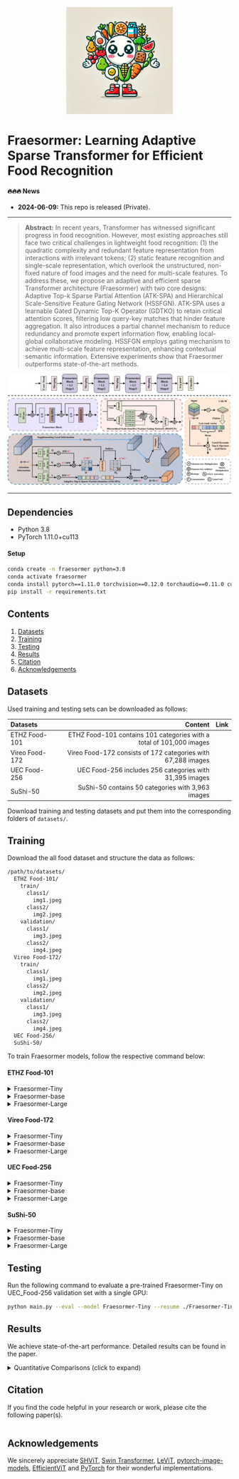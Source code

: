 <div align="center">
<p align="center"> <img src="figs/logo.webp" width="240px"> </p>
</div>

# Fraesormer: Learning Adaptive Sparse Transformer for Efficient Food Recognition

#### 🔥🔥🔥 News


- **2024-06-09:** This repo is released (Private).

---

> **Abstract:** In recent years, Transformer has witnessed significant progress in food recognition. However, most existing
approaches still face two critical challenges in lightweight food
recognition: (1) the quadratic complexity and redundant feature
representation from interactions with irrelevant tokens; (2)
static feature recognition and single-scale representation, which
overlook the unstructured, non-fixed nature of food images
and the need for multi-scale features. To address these, we
propose an adaptive and efficient sparse Transformer architecture
(Fraesormer) with two core designs: Adaptive Top-k Sparse Partial
Attention (ATK-SPA) and Hierarchical Scale-Sensitive Feature
Gating Network (HSSFGN). ATK-SPA uses a learnable Gated
Dynamic Top-K Operator (GDTKO) to retain critical attention
scores, filtering low query-key matches that hinder feature
aggregation. It also introduces a partial channel mechanism
to reduce redundancy and promote expert information flow,
enabling local-global collaborative modeling. HSSFGN employs
gating mechanism to achieve multi-scale feature representation,
enhancing contextual semantic information. Extensive experiments
show that Fraesormer outperforms state-of-the-art methods.

![](figs/overview.png)

---

## Dependencies

- Python 3.8
- PyTorch 1.11.0+cu113

#### Setup
```bash
conda create -n fraesormer python=3.8
conda activate fraesormer
conda install pytorch==1.11.0 torchvision==0.12.0 torchaudio==0.11.0 cudatoolkit=11.3 -c pytorch
pip install -r requirements.txt
```

## Contents

1. [Datasets](#datasets)
1. [Training](#training)
1. [Testing](#testing)
1. [Results](#results)
1. [Citation](#citation)
1. [Acknowledgements](#acknowledgements)

## <a name="datasets"></a> Datasets

Used training and testing sets can be downloaded as follows:

| Datasets       |                                                              Content | Link |
|:---------------|---------------------------------------------------------------------:|:----:|
| ETHZ Food-101  | ETHZ Food-101 contains 101 categories with a total of 101,000 images |      |
| Vireo Food-172 |         Vireo Food-172 consists of 172 categories with 67,288 images |      |
| UEC Food-256   |              UEC Food-256 includes 256 categories with 31,395 images |      |
| SuShi-50       |                    SuShi-50 contains 50 categories with 3,963 images |      |

Download training and testing datasets and put them into the corresponding folders of `datasets/`.



## <a name="training"></a> Training


Download the all food dataset and structure the data as follows:
```
/path/to/datasets/
  ETHZ Food-101/
    train/
      class1/
        img1.jpeg
      class2/
        img2.jpeg
    validation/
      class1/
        img3.jpeg
      class2/
        img4.jpeg
  Vireo Food-172/
    train/
      class1/
        img1.jpeg
      class2/
        img2.jpeg
    validation/
      class1/
        img3.jpeg
      class2/
        img4.jpeg
  UEC Food-256/        
  SuShi-50/
```

To train Fraesormer models, follow the respective command below:
#### ETHZ Food-101
<details>
<summary>
Fraesormer-Tiny
</summary>

```
python main.py --model Fraesormer-Tiny --data-set ETHZ_Food-101 --data-path $PATH_TO_ETHZ_Food-101 --output_dir $PATH_Result_ETHZ_Food-101
```
</details>

<details>
<summary>
Fraesormer-base
</summary>

```
python main.py --model Fraesormer-Base --data-set ETHZ_Food-101 --data-path $PATH_TO_ETHZ_Food-101 --output_dir $PATH_Result_ETHZ_Food-101
```
</details>

<details>
<summary>
Fraesormer-Large
</summary>

```
python main.py --model Fraesormer-Large --data-set ETHZ_Food-101 --data-path $PATH_TO_ETHZ_Food-101 --output_dir $PATH_Result_ETHZ_Food-101
```
</details>

#### Vireo Food-172
<details>
<summary>
Fraesormer-Tiny
</summary>

```
python main.py --model Fraesormer-Tiny --data-set Vireo_Food-172 --data-path $PATH_TO_Vireo_Food-172 --output_dir $PATH_Result_Vireo_Food-172
```
</details>

<details>
<summary>
Fraesormer-base
</summary>

```
python main.py --model Fraesormer-Base --data-set Vireo_Food-172 --data-path $PATH_TO_Vireo_Food-172 --output_dir $PATH_Result_Vireo_Food-172
```
</details>

<details>
<summary>
Fraesormer-Large
</summary>

```
python main.py --model Fraesormer-Large --data-set Vireo_Food-172 --data-path $PATH_TO_Vireo_Food-172 --output_dir $PATH_Result_Vireo_Food-172
```
</details>

#### UEC Food-256
<details>
<summary>
Fraesormer-Tiny
</summary>

```
python main.py --model Fraesormer-Tiny --data-set UEC_Food-256 --data-path $PATH_TO_UEC_Food-256 --output_dir $PATH_Result_UEC_Food-256
```
</details>

<details>
<summary>
Fraesormer-base
</summary>

```
python main.py --model Fraesormer-Base --data-set UEC_Food-256 --data-path $PATH_TO_UEC_Food-256 --output_dir $PATH_Result_UEC_Food-256
```
</details>

<details>
<summary>
Fraesormer-Large
</summary>

```
python main.py --model Fraesormer-Large --data-set UEC_Food-256 --data-path $PATH_TO_UEC_Food-256 --output_dir $PATH_Result_UEC_Food-256
```
</details>

#### SuShi-50
<details>
<summary>
Fraesormer-Tiny
</summary>

```
python main.py --model Fraesormer-Tiny --data-set SuShi-50 --data-path $PATH_TO_SuShi-50 --output_dir $PATH_Result_SuShi-50
```
</details>

<details>
<summary>
Fraesormer-base
</summary>

```
python main.py --model Fraesormer-Base --data-set SuShi-50 --data-path $PATH_TO_SuShi-50 --output_dir $PATH_Result_SuShi-50
```
</details>

<details>
<summary>
Fraesormer-Large
</summary>

```
python main.py --model Fraesormer-Large --data-set SuShi-50 --data-path $PATH_TO_SuShi-50 --output_dir $PATH_Result_SuShi-50
```
</details>



## <a name="testing"></a> Testing
Run the following command to evaluate a pre-trained Fraesormer-Tiny on UEC_Food-256 validation set with a single GPU:
```bash
python main.py --eval --model Fraesormer-Tiny --resume ./Fraesormer-Tiny.pth --data-path $PATH_TO_UEC_Food_256
```


## <a name="results"></a> Results

We achieve state-of-the-art performance. Detailed results can be found in the paper.

<details>
<summary>Quantitative Comparisons (click to expand)</summary>

- Results in Table 1 (main paper)

<p align="center">
  <img width="900" src="figs/Tab1.png">
</p>

- Results in Figure 1 (main paper)

<p align="center">
  <img width="900" src="figs/Fig1.png">
</p>


</details>





## <a name="citation"></a> Citation

If you find the code helpful in your research or work, please cite the following paper(s).

```

```



## <a name="acknowledgements"></a> Acknowledgements

We sincerely appreciate [SHViT](https://github.com/ysj9909/SHViT), [Swin Transformer](https://github.com/microsoft/swin-transformer), [LeViT](https://github.com/facebookresearch/LeViT), [pytorch-image-models](https://github.com/rwightman/pytorch-image-models), [EfficientViT](https://github.com/microsoft/Cream/tree/main/EfficientViT) and [PyTorch](https://github.com/pytorch/pytorch) for their wonderful implementations.
